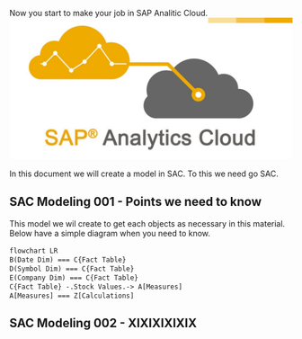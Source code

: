 Now you start to make your job in SAP Analitic Cloud.
![R-Logo](Images/SAP-Analytics-Cloud-Logo.jpg)


In this document we will create a model in SAC.
To this we need go SAC.

## SAC Modeling 001 - Points we need to know
This model we wil create to get each objects as necessary in this material.
Below have a simple diagram when you need to know.
```mermaid
flowchart LR
B(Date Dim) === C{Fact Table}
D(Symbol Dim) === C{Fact Table}
E(Company Dim) === C{Fact Table}
C{Fact Table} -.Stock Values.-> A[Measures]
A[Measures] === Z[Calculations]

```


## SAC Modeling 002 - XIXIXIXIXIX
